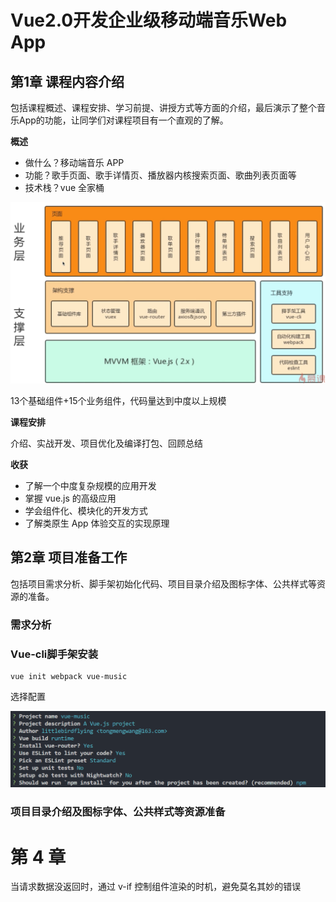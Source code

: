 # Vue2.0开发企业级移动端音乐Web App

## 第1章 课程内容介绍

包括课程概述、课程安排、学习前提、讲授方式等方面的介绍，最后演示了整个音乐App的功能，让同学们对课程项目有一个直观的了解。

**概述**

- 做什么？移动端音乐 APP
- 功能？歌手页面、歌手详情页、播放器内核搜索页面、歌曲列表页面等
- 技术栈？vue 全家桶

![技术架构](./img/技术架构.png)

13个基础组件+15个业务组件，代码量达到中度以上规模

**课程安排**

介绍、实战开发、项目优化及编译打包、回顾总结

**收获**

- 了解一个中度复杂规模的应用开发
- 掌握 vue.js 的高级应用
- 学会组件化、模块化的开发方式
- 了解类原生 App 体验交互的实现原理

## 第2章 项目准备工作

包括项目需求分析、脚手架初始化代码、项目目录介绍及图标字体、公共样式等资源的准备。

###  需求分析

### Vue-cli脚手架安装

```shell
vue init webpack vue-music
```
选择配置

![vue-music-配置](./img/vue-music-配置.png)

### 项目目录介绍及图标字体、公共样式等资源准备

# 第 4 章

当请求数据没返回时，通过 v-if 控制组件渲染的时机，避免莫名其妙的错误



